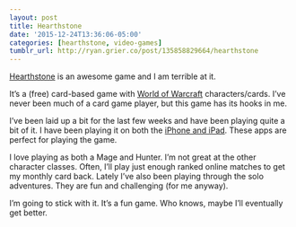 ```yaml
---
layout: post
title: Hearthstone
date: '2015-12-24T13:36:06-05:00'
categories: [hearthstone, video-games]
tumblr_url: http://ryan.grier.co/post/135858829664/hearthstone
---
```

[Hearthstone](https://us.battle.net/hearthstone/en/) is an awesome game and I am terrible at it.

It’s a (free) card-based game with [World of Warcraft](https://worldofwarcraft.com/en-us/) characters/cards. I’ve never been much of a card game player, but this game has its hooks in me.

I’ve been laid up a bit for the last few weeks and have been playing quite a bit of it. I have been playing it on both the [iPhone and iPad](https://itunes.apple.com/us/app/hearthstone/id625257520?mt=8). These apps are perfect for playing the game.

I love playing as both a Mage and Hunter. I’m not great at the other character classes. Often, I’ll play just enough ranked online matches to get my monthly card back. Lately I’ve also been playing through the solo adventures. They are fun and challenging (for me anyway).

I’m going to stick with it. It’s a fun game. Who knows, maybe I’ll eventually get better.
